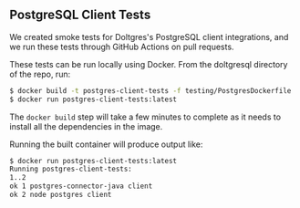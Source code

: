 ## PostgreSQL Client Tests
We created smoke tests for Doltgres's PostgreSQL client integrations, and we run these tests through GitHub Actions
on pull requests.

These tests can be run locally using Docker. From the doltgresql directory of the repo, run:

```bash
$ docker build -t postgres-client-tests -f testing/PostgresDockerfile .
$ docker run postgres-client-tests:latest
```

The `docker build` step will take a few minutes to complete as it needs to install all the dependencies in the image.

Running the built container will produce output like:
```bash
$ docker run postgres-client-tests:latest                                 
Running postgres-client-tests:
1..2
ok 1 postgres-connector-java client
ok 2 node postgres client
```
